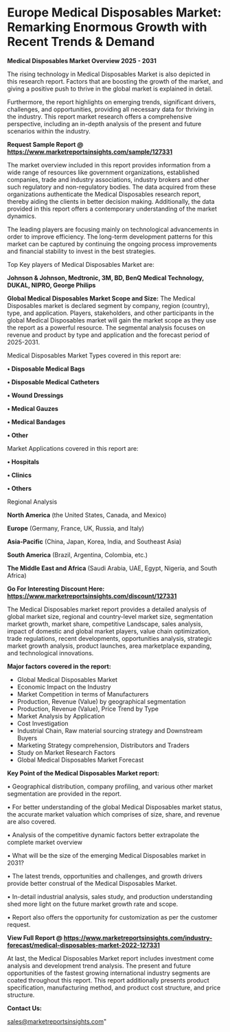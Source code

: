  # Europe Medical Disposables Market: Remarking Enormous Growth with Recent Trends & Demand

<Strong> Medical Disposables Market Overview 2025 - 2031</strong>

The rising technology in Medical Disposables Market is also depicted in this research report. Factors that are boosting the growth of the market, and giving a positive push to thrive in the global market is explained in detail.

Furthermore, the report highlights on emerging trends, significant drivers, challenges, and opportunities, providing all necessary data for thriving in the industry. This report market research offers a comprehensive perspective, including an in-depth analysis of the present and future scenarios within the industry.

<strong>Request Sample Report @ <a href=https://www.marketreportsinsights.com/sample/127331>https://www.marketreportsinsights.com/sample/127331</a></strong>

The market overview included in this report provides information from a wide range of resources like government organizations, established companies, trade and industry associations, industry brokers and other such regulatory and non-regulatory bodies. The data acquired from these organizations authenticate the Medical Disposables research report, thereby aiding the clients in better decision making. Additionally, the data provided in this report offers a contemporary understanding of the market dynamics.

The leading players are focusing mainly on technological advancements in order to improve efficiency. The long-term development patterns for this market can be captured by continuing the ongoing process improvements and financial stability to invest in the best strategies.

Top Key players of Medical Disposables Market are:

<strong>Johnson & Johnson, Medtronic, 3M, BD, BenQ Medical Technology, DUKAL, NIPRO, George Philips</strong>

<strong><b>Global Medical Disposables Market Scope and Size:</b></strong>
The Medical Disposables market is declared segment by company, region (country), type, and application. Players, stakeholders, and other participants in the global Medical Disposables market will gain the market scope as they use the report as a powerful resource. The segmental analysis focuses on revenue and product by type and application and the forecast period of 2025-2031.

Medical Disposables Market Types covered in this report are:

<strong>• Disposable Medical Bags

• Disposable Medical Catheters

• Wound Dressings

• Medical Gauzes

• Medical Bandages

• Other</strong>

Market Applications covered in this report are:

<strong>• Hospitals

• Clinics

• Others</strong> 

Regional Analysis

<strong>North America</strong> (the United States, Canada, and Mexico)

<strong>Europe</strong> (Germany, France, UK, Russia, and Italy)

<strong>Asia-Pacific</strong> (China, Japan, Korea, India, and Southeast Asia)

<strong>South America</strong> (Brazil, Argentina, Colombia, etc.)

<strong>The Middle East and Africa</strong> (Saudi Arabia, UAE, Egypt, Nigeria, and South Africa)

<strong>Go For Interesting Discount Here: <a href=https://www.marketreportsinsights.com/discount/127331>https://www.marketreportsinsights.com/discount/127331</a></strong>

The Medical Disposables market report provides a detailed analysis of global market size, regional and country-level market size, segmentation market growth, market share, competitive Landscape, sales analysis, impact of domestic and global market players, value chain optimization, trade regulations, recent developments, opportunities analysis, strategic market growth analysis, product launches, area marketplace expanding, and technological innovations.

<strong><b>Major factors covered in the report:</b></strong>
<ul>
  <li>Global Medical Disposables Market </li>
  <li>Economic Impact on the Industry</li>
  <li>Market Competition in terms of Manufacturers</li>
  <li>Production, Revenue (Value) by geographical segmentation</li>
  <li>Production, Revenue (Value), Price Trend by Type</li>
  <li>Market Analysis by Application</li>
  <li>Cost Investigation</li>
  <li>Industrial Chain, Raw material sourcing strategy and Downstream Buyers</li>
  <li>Marketing Strategy comprehension, Distributors and Traders</li>
  <li>Study on Market Research Factors</li>
  <li>Global Medical Disposables Market Forecast</li>
</ul>

<strong><b>Key Point of the Medical Disposables Market report:</b></strong>

• Geographical distribution, company profiling, and various other market segmentation are provided in the report.

• For better understanding of the global Medical Disposables market status, the accurate market valuation which comprises of size, share, and revenue are also covered.

• Analysis of the competitive dynamic factors better extrapolate the complete market overview

• What will be the size of the emerging Medical Disposables market in 2031?

• The latest trends, opportunities and challenges, and growth drivers provide better construal of the Medical Disposables Market.

• In-detail industrial analysis, sales study, and production understanding shed more light on the future market growth rate and scope.

• Report also offers the opportunity for customization as per the customer request.

<strong><b>View Full Report @ <a href=https://www.marketreportsinsights.com/industry-forecast/medical-disposables-market-2022-127331>https://www.marketreportsinsights.com/industry-forecast/medical-disposables-market-2022-127331</a></b></strong>


At last, the Medical Disposables Market report includes investment come analysis and development trend analysis. The present and future opportunities of the fastest growing international industry segments are coated throughout this report. This report additionally presents product specification, manufacturing method, and product cost structure, and price structure.

<strong>Contact Us:</strong>

sales@marketreportsinsights.com"
